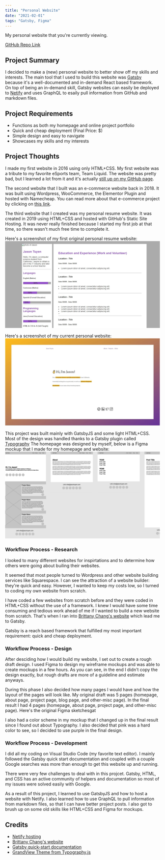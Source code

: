 ```yaml
---
title: "Personal Website"
date: "2021-02-01"
tags: "Gatsby, Figma"
---
```

My personal website that you're currently viewing.


[GitHub Repo Link]()


## Project Summary
I decided to make a (new) personal website to better show off my skills and interests. 
The main tool that I used to build this website was [Gatsby](https://www.gatsbyjs.com/) because it's a well-documented and in-demand React based framework.
On top of being an in-demand skill, Gatsby websites can easily be deployed to [Netify](https://www.netlify.com/) and uses GraphQL to esaily pull information from GitHub and markdown files.


## Project Requirements
* Functions as both my homepage and online project portfolio
* Quick and cheap deployment (Final Price: $)
* Simple design and easy to navigate
* Showcases my skills and my interests


## Project Thoughts
I made my first website in 2016 using only HTML+CSS.
My first website was a tribute to my favorite eSports team, Team Liquid.
The website was pretty bad, but I learned a lot from it and it's actually [still up on my GitHub page](https://github.com/JasonTuyen/TLWIN/blob/master/README.md).


The second website that I built was an e-commerce website back in 2018.
It was built using Wordpress, WooCommerce, the Elementor Plugin and hosted with Namecheap.
You can read more about that e-commerce project by clicking on [this link](/posts/nobletricksters/).


The third website that I created was my personal resume website.
It was created in 2019 using HTML+CSS and hosted with GitHub's Static Site Hosting.
It was never really finished because I started my first job at that time, so there wasn't much free time to complete it.


Here's a screenshot of my first original personal resume website:
![Screenshot of Jason's old website](../../static/Thumbnail-OldSite.jpg)


Here's a screenshot of my current personal website:
![Screenshot of Jason's new website](../../static/Thumbnail-PersonalSite.jpg)


This project was built mainly with GatsbyJS and some light HTML+CSS.
Most of the design was handled thanks to a Gatsby plugin called [Typography](http://kyleamathews.github.io/typography.js/)
The homepage was designed by myself, below is a Figma mockup that I made for my homepage and website:
![Screenshot of Figma Website](../../static/Thumbnail-OldSiteFigma.jpg)


### Workflow Process - Research
I looked to many different websites for inspirtations and to determine how others were going about builing their websites.


It seemed that most people turned to Wordpress and other website building services like Squarespace.
I can see the attraction of a website builder: they're quick and easy.
However, I wanted to keep my costs low, so I turned to coding my own website from scratch.


I have coded a few websites from scratch before and they were coded in HTML+CSS without the use of a framework.
I knew I would have some time consuming and tedious work ahead of me if I wanted to build a new website from scratch.
That's when I ran into [Brittany Chang's website](https://brittanychiang.com/) which lead me to Gatsby.


Gatsby is a reach based framework that fulfilled my most important requirement: quick and cheap deployment.


### Workflow Process - Design
After desciding how I would build my website, I set out to create a rough draft design.
I used Figma to design my wireframe mockups and was able to create mockups in a few hours.
As you can see, in the end I didn't copy the design exactly, but rough drafts are more of a guideline and estimate anyways.


During this phase I also decided how many pages I would have and how the layout of the pages will look like.
My original draft was 5 pages (homepage, about page, project page, blog page, and other-misc page).
In the final result I had 4 pages (homepage, about page, project page, and other-misc page).
Here's the original Figma sketchesgat


I also had a color scheme in my mockup that I changed up in the final result since I found out about Typography.
I also decided that pink was a hard color to see, so I decided to use purple in the final design.


### Workflow Process - Development
I did all my coding on Visual Studio Code (my favorite text editor).
I mainly followed the Gatsby quick start documentation and coupled with a couple Google searches was more than enough to get this website up and running.


There were very few challenges to deal with in this projcet. 
Gatsby, HTML, and CSS has an active community of helpers and documentation so most of my issues were solved easily with Google.


As a result of this project, I learned to use GatsbyJS and how to host a website with Netify. 
I also learned how to use GraphQL to pull information from markdown files, so that I can have better project posts.
I also got to brush up on some old skills like HTML+CSS and Figma for mockups.


## Credits
* [Netify hosting](https://www.netlify.com/)
* [Brittany Chang's website](https://brittanychiang.com/)
* [Gatsby quick-start documentation](https://www.gatsbyjs.com/docs/quick-start/)
* [GrandView Theme from Typography.js](http://kyleamathews.github.io/typography.js/)